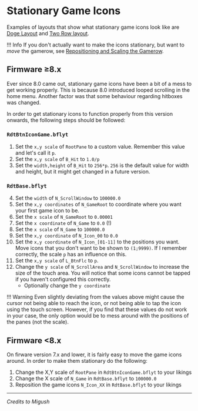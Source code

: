 # Stationary Game Icons

Examples of layouts that show what stationary game icons look like are [Doge Layout](https://themezer.net/layouts/homemenu/Doge-Layout-e) and [Two Row layout](https://themezer.net/layouts/homemenu/Two-Row-Layout-Compact--1c).

<!-- prettier-ignore -->
!!! Info
    If you don't actually want to make the icons stationary, but want to *move* the gamerow, see [Repositioning and Scaling the Gamerow](./reposition-gamerow.md).

## Firmware ≥8.x

Ever since 8.0 came out, stationary game icons have been a bit of a mess to get working properly. This is because 8.0 introduced looped scrolling in the home menu. Another factor was that some behaviour regarding hitboxes was changed.

In order to get stationary icons to function properly from this version onwards, the following steps should be followed:

### `RdtBtnIconGame.bflyt`

1. Set the `x,y scale` of `RootPane` to a custom value. Remember this value and let's call it `p`.
2. Set the `x,y scale` of `B_Hit` to `1.0/p`
3. Set the `width,height` of `B_Hit` to `256*p`. `256` is the default value for width and height, but it might get changed in a future version.

### `RdtBase.bflyt`

4. Set the `width` of `N_ScrollWindow` to `100000.0`
5. Set the `x,y coordinates` of `N_GameRoot` to coordinate where you want your first game icon to be.
6. Set the `x scale` of `N_GameRoot` to `0.00001`
7. Set the `x coordinate` of `N_Game` to `0.0` (!)
8. Set the `x scale` of `N_Game` to `100000.0`
9. Set the `x,y coordinate` of `N_Icon_00` to `0.0`
10. Set the `x,y coordinate` of `N_Icon_[01-11]` to the positions you want. Move icons that you don't want to be shown to `(1;9999)`. If I remember correctly, the scale `p` has an influence on this.
11. Set the `x,y scale` of `L_BtnFlc` to `p`.
12. Change the `y scale` of `N_ScrollArea` and `N_ScrollWindow` to increase the size of the touch area. You will notice that some icons cannot be tapped if you haven't configured this correctly.
    - Optionally change the `y coordinate`

<!-- prettier-ignore -->
!!! Warning
    Even slightly deviating from the values above might cause the cursor not being able to reach the icon, or not being able to tap the icon using the touch screen. However, if you find that these values do not work in your case, the only option would be to mess around with the positions of the panes (not the scale).

## Firmware <8.x

On firware version 7.x and lower, it is fairly easy to move the game icons around. In order to make them stationary do the following:

1. Change the X,Y scale of `RootPane` in `RdtBtnIconGame.bflyt` to your likings
2. Change the X scale of `N_Game` in `RdtBase.bflyt` to `100000.0`
3. Reposition the game icons `N_Icon_XX` in `RdtBase.bflyt` to your likings

---

_Credits to Migush_
